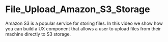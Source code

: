 # File_Upload_Amazon_S3_Storage
 Amazon S3 is a popular service for storing files. In this video we show how you can build a UX component that allows a user to upload files from their machine directly to S3 storage.  
